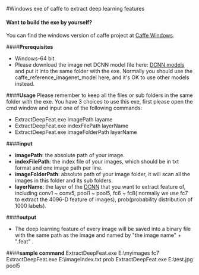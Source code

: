 
#Windows exe of caffe to extract deep learning features

#### **Want to build the exe by yourself?**
You can find the windows version of caffe project at [Caffe Windows]( https://github.com/niuzhiheng/caffe).

####**Prerequisites**
- Windows-64 bit
- Please download the image net DCNN model file here: [DCNN models](http://dl.caffe.berkeleyvision.org/)  and put it into the same folder with the exe. Normally you should use the caffe_reference_imagenet_model here, and it's OK to use other models instead.

####**Usage**
Please remember to keep all the files or sub folders in the same folder with the exe.
You have 3 choices to use this exe, first please open the cmd window and input one of the following commands:

- ExtractDeepFeat.exe imagePath layame
- ExtractDeepFeat.exe indexFilePath layerName
- ExtractDeepFeat.exe imageFolderPath layerName
    
####**input**
- **imagePath**:  the absolute path of your image.
- **indexFilePath**: the index file of your images, which should be in txt format and one image path per line.
- **imageFolderPath**: absolute path of your image folder, it will scan all the images in this folder and its sub folders.
- **layerName**: the layer of the [DCNN](http://caffe.berkeleyvision.org/gathered/examples/feature_extraction.html) that you want to  extract feature of, including conv1 ~ conv5, pool1 ~ pool5, fc6 ~ fc8( normally we use fc7 to extract the 4096-D feature of images), prob(probability distribution of 1000 labels).

####**output**
- The deep learning feature of every image will be saved into a binary file with the same path as the image and named by  "the image name" + ".feat" .

####**sample command**
    ExtractDeepFeat.exe E:\\myimages fc7  
    ExtractDeepFeat.exe E:\\imageIndex.txt  prob
    ExtractDeepFeat.exe E:\\test.jpg   pool5